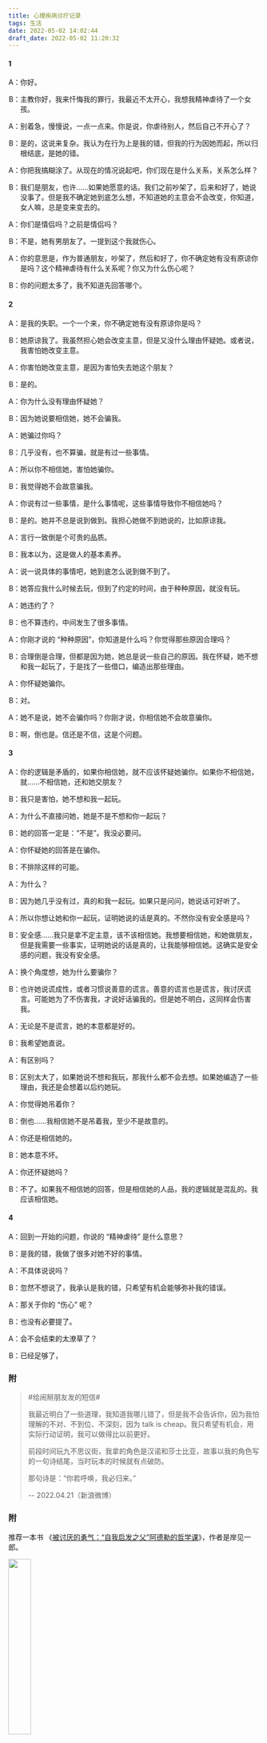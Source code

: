 ```yaml
---
title: 心理疾病诊疗记录
tags: 生活
date: 2022-05-02 14:02:44
draft_date: 2022-05-02 11:20:32
---
```



<style>
li:nth-child(odd) {
  list-style-type: "A：";
}
li:nth-child(even) {
  list-style-type: "B：";
}
</style>

#### 1

- 你好。

- 主教你好，我来忏悔我的罪行，我最近不太开心，我想我精神虐待了一个女孩。

- 别着急，慢慢说，一点一点来。你是说，你虐待别人，然后自己不开心了？

- 是的，这说来复杂。我认为在行为上是我的错，但我的行为因她而起，所以归根结底，是她的错。

- 你把我搞糊涂了。从现在的情况说起吧，你们现在是什么关系，关系怎么样？

- 我们是朋友，也许……如果她愿意的话。我们之前吵架了，后来和好了，她说没事了。但是我不确定她到底怎么想，不知道她的主意会不会改变，你知道，女人嘛，总是变来变去的。

- 你们是情侣吗？之前是情侣吗？

- 不是，她有男朋友了。一提到这个我就伤心。

- 你的意思是，作为普通朋友，吵架了，然后和好了，你不确定她有没有原谅你是吗？这个精神虐待有什么关系呢？你又为什么伤心呢？

- 你的问题太多了，我不知道先回答哪个。

#### 2

- 是我的失职。一个一个来，你不确定她有没有原谅你是吗？

- 她原谅我了。我虽然担心她会改变主意，但是又没什么理由怀疑她。或者说，我害怕她改变主意。

- 你害怕她改变主意，是因为害怕失去她这个朋友？

- 是的。

- 你为什么没有理由怀疑她？

- 因为她说要相信她，她不会骗我。

- 她骗过你吗？

- 几乎没有，也不算骗，就是有过一些事情。

- 所以你不相信她，害怕她骗你。

- 我觉得她不会故意骗我。

- 你说有过一些事情，是什么事情呢，这些事情导致你不相信她吗？

- 是的。她并不总是说到做到。我担心她做不到她说的，比如原谅我。

- 言行一致倒是个可贵的品质。

- 我本以为，这是做人的基本素养。

- 说一说具体的事情吧，她到底怎么说到做不到了。

- 她答应我什么时候去玩，但到了约定的时间，由于种种原因，就没有玩。

- 她违约了？

- 也不算违约，中间发生了很多事情。

- 你刚才说的 “种种原因”，你知道是什么吗？你觉得那些原因合理吗？

- 合理倒是合理，但都是因为她，她总是说一些自己的原因。我在怀疑，她不想和我一起玩了，于是找了一些借口，编造出那些理由。

- 你怀疑她骗你。

- 对。

- 她不是说，她不会骗你吗？你刚才说，你相信她不会故意骗你。

- 啊，倒也是。信还是不信，这是个问题。

#### 3

- 你的逻辑是矛盾的，如果你相信她，就不应该怀疑她骗你。如果你不相信她，就……不相信她，还和她交朋友？

- 我只是害怕，她不想和我一起玩。

- 为什么不直接问她，她是不是不想和你一起玩？

- 她的回答一定是：“不是”。我没必要问。

- 你怀疑她的回答是在骗你。

- 不排除这样的可能。

- 为什么？

- 因为她几乎没有过，真的和我一起玩。如果只是问问，她说话可好听了。

- 所以你想让她和你一起玩，证明她说的话是真的。不然你没有安全感是吗？

- 安全感……我只是拿不定主意，该不该相信她。我想要相信她，和她做朋友，但是我需要一些事实，证明她说的话是真的，让我能够相信她。这确实是安全感的问题，我没有安全感。

- 换个角度想，她为什么要骗你？

- 也许她说谎成性，或者习惯说善意的谎言。善意的谎言也是谎言，我讨厌谎言。可能她为了不伤害我，才说好话骗我的。但是她不明白，这同样会伤害我。

- 无论是不是谎言，她的本意都是好的。

- 我希望她直说。

- 有区别吗？

- 区别太大了，如果她说不想和我玩，那我什么都不会去想。如果她编造了一些理由，我还是会想着以后约她玩。

- 你觉得她吊着你？

- 倒也……我相信她不是吊着我，至少不是故意的。

- 你还是相信她的。

- 她本意不坏。

- 你还怀疑她吗？

- 不了。如果我不相信她的回答，但是相信她的人品，我的逻辑就是混乱的。我应该相信她。

#### 4

- 回到一开始的问题，你说的 “精神虐待” 是什么意思？

- 是我的错，我做了很多对她不好的事情。

- 不具体说说吗？

- 忽然不想说了，我承认是我的错，只希望有机会能够弥补我的错误。

- 那关于你的 “伤心” 呢？

- 也没有必要提了。

- 会不会结束的太潦草了？

- 已经足够了，

### 附

> #给闹掰朋友发的短信#
>
> 我最近明白了一些道理，我知道我哪儿错了，但是我不会告诉你，因为我怕理解的不对、不到位、不深刻，因为 talk is cheap。我只希望有机会，用实际行动证明，我可以做得比以前更好。
>
> 前段时间玩九不思议街，我拿的角色是汉诺和莎士比亚，故事以我的角色写的一句诗结尾，当时玩本的时候就有点破防。
>
> 那句诗是：“你若呼唤，我必归来。”
>
> -- 2022.04.21（新浪微博）

### 附

推荐一本书 《<a href="https://www.amazon.com/%E8%A2%AB%E8%AE%A8%E5%8E%8C%E7%9A%84%E5%8B%87%E6%B0%94-%E8%87%AA%E6%88%91%E5%90%AF%E5%8F%91%E4%B9%8B%E7%88%B6-%E9%98%BF%E5%BE%B7%E5%8B%92%E7%9A%84%E5%93%B2%E5%AD%A6%E8%AF%BE-%E5%B2%B8%E8%A6%8B%E4%B8%80%E9%83%8E/dp/B076JLKVCH" target="_blank">被讨厌的勇气：“自我启发之父”阿德勒的哲学课</a>》，作者是岸见一郎。

<img src="book.jpg" width="30%">

内容非常值得一看，带给我很大启发，主要是用 “阿德勒心理学”（个体心理学）来解释诸多心理问题，是我最近看的几十本情感类和心理学相关书籍中，个人认为最好的一本。

